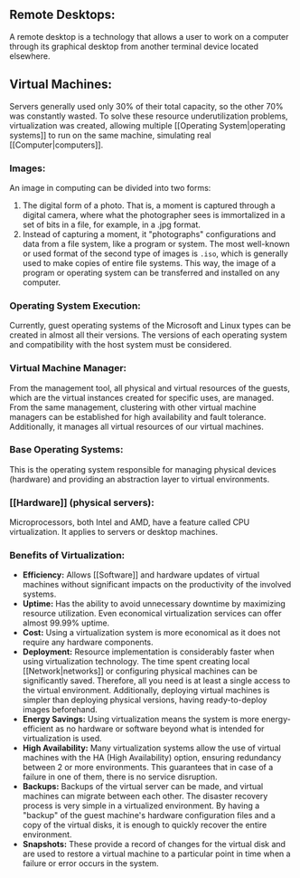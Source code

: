 ## Remote Desktops:
A remote desktop is a technology that allows a user to work on a computer through its graphical desktop from another terminal device located elsewhere.
## Virtual Machines:
Servers generally used only 30% of their total capacity, so the other 70% was constantly wasted. To solve these resource underutilization problems, virtualization was created, allowing multiple [[Operating System|operating systems]] to run on the same machine, simulating real [[Computer|computers]].
### Images:
An image in computing can be divided into two forms:
1. The digital form of a photo. That is, a moment is captured through a digital camera, where what the photographer sees is immortalized in a set of bits in a file, for example, in a .jpg format.
2. Instead of capturing a moment, it "photographs" configurations and data from a file system, like a program or system. The most well-known or used format of the second type of images is `.iso`, which is generally used to make copies of entire file systems. This way, the image of a program or operating system can be transferred and installed on any computer.
### Operating System Execution:
Currently, guest operating systems of the Microsoft and Linux types can be created in almost all their versions. The versions of each operating system and compatibility with the host system must be considered.
### Virtual Machine Manager:
From the management tool, all physical and virtual resources of the guests, which are the virtual instances created for specific uses, are managed. From the same management, clustering with other virtual machine managers can be established for high availability and fault tolerance. Additionally, it manages all virtual resources of our virtual machines.
### Base Operating Systems:
This is the operating system responsible for managing physical devices (hardware) and providing an abstraction layer to virtual environments.
### [[Hardware]] (physical servers):
Microprocessors, both Intel and AMD, have a feature called CPU virtualization. It applies to servers or desktop machines.
### Benefits of Virtualization:
- **Efficiency:** Allows [[Software]] and hardware updates of virtual machines without significant impacts on the productivity of the involved systems.
- **Uptime:** Has the ability to avoid unnecessary downtime by maximizing resource utilization. Even economical virtualization services can offer almost 99.99% uptime.
- **Cost:** Using a virtualization system is more economical as it does not require any hardware components.
- **Deployment:** Resource implementation is considerably faster when using virtualization technology. The time spent creating local [[Network|networks]] or configuring physical machines can be significantly saved. Therefore, all you need is at least a single access to the virtual environment. Additionally, deploying virtual machines is simpler than deploying physical versions, having ready-to-deploy images beforehand.
- **Energy Savings:** Using virtualization means the system is more energy-efficient as no hardware or software beyond what is intended for virtualization is used.
- **High Availability:** Many virtualization systems allow the use of virtual machines with the HA (High Availability) option, ensuring redundancy between 2 or more environments. This guarantees that in case of a failure in one of them, there is no service disruption.
- **Backups:** Backups of the virtual server can be made, and virtual machines can migrate between each other. The disaster recovery process is very simple in a virtualized environment. By having a "backup" of the guest machine's hardware configuration files and a copy of the virtual disks, it is enough to quickly recover the entire environment.
- **Snapshots:** These provide a record of changes for the virtual disk and are used to restore a virtual machine to a particular point in time when a failure or error occurs in the system.